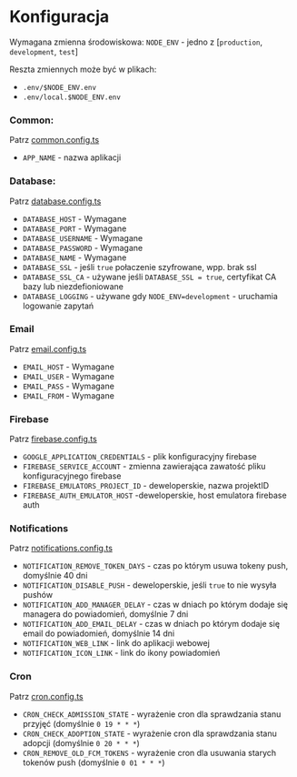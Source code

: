 # Konfiguracja

Wymagana zmienna środowiskowa: `NODE_ENV` - jedno z [`production`, `development`, `test`]

Reszta zmiennych może być w plikach:

- `.env/$NODE_ENV.env`
- `.env/local.$NODE_ENV.env`

### Common:

Patrz [common.config.ts](src/config/common.config.ts)

- `APP_NAME` - nazwa aplikacji

### Database:

Patrz [database.config.ts](src/config/database.config.ts)

- `DATABASE_HOST` - Wymagane
- `DATABASE_PORT` - Wymagane
- `DATABASE_USERNAME` - Wymagane
- `DATABASE_PASSWORD` - Wymagane
- `DATABASE_NAME` - Wymagane
- `DATABASE_SSL` - jeśli `true` połaczenie szyfrowane, wpp. brak ssl
- `DATABASE_SSL_CA` - używane jeśli `DATABASE_SSL = true`, certyfikat CA bazy lub niezdefioniowane
- `DATABASE_LOGGING` - używane gdy `NODE_ENV=development` - uruchamia logowanie zapytań

### Email

Patrz [email.config.ts](src/config/email.config.ts)

- `EMAIL_HOST` - Wymagane
- `EMAIL_USER` - Wymagane
- `EMAIL_PASS` - Wymagane
- `EMAIL_FROM` - Wymagane

### Firebase

Patrz [firebase.config.ts](src/config/firebase.config.ts)

- `GOOGLE_APPLICATION_CREDENTIALS` - plik konfiguracyjny firebase
- `FIREBASE_SERVICE_ACCOUNT` - zmienna zawierająca zawatość pliku konfiguracyjnego firebase
- `FIREBASE_EMULATORS_PROJECT_ID` - deweloperskie, nazwa projektID
- `FIREBASE_AUTH_EMULATOR_HOST` -deweloperskie, host emulatora firebase auth

### Notifications

Patrz [notifications.config.ts](src/config/notifications.config.ts)

- `NOTIFICATION_REMOVE_TOKEN_DAYS` - czas po którym usuwa tokeny push, domyślnie 40 dni
- `NOTIFICATION_DISABLE_PUSH` - deweloperskie, jeśli `true` to nie wysyła pushów
- `NOTIFICATION_ADD_MANAGER_DELAY` - czas w dniach po którym dodaje się managera do powiadomień, domyślnie 7 dni
- `NOTIFICATION_ADD_EMAIL_DELAY` - czas w dniach po którym dodaje się email do powiadomień, domyślnie 14 dni
- `NOTIFICATION_WEB_LINK` - link do aplikacji webowej
- `NOTIFICATION_ICON_LINK` - link do ikony powiadomień

### Cron

Patrz [cron.config.ts](src/config/cron.config.ts)

- `CRON_CHECK_ADMISSION_STATE` - wyrażenie cron dla sprawdzania stanu przyjęć (domyślnie `0 19 * * *`)
- `CRON_CHECK_ADOPTION_STATE` - wyrażenie cron dla sprawdzania stanu adopcji (domyślnie `0 20 * * *`)
- `CRON_REMOVE_OLD_FCM_TOKENS` - wyrażenie cron dla usuwania starych tokenów push (domyślnie `0 01 * * *`)
